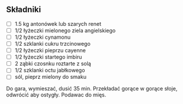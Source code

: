 ## Składniki

* [ ] 1.5 kg antonówek lub szarych renet
* [ ] 1/2 łyżeczki mielonego ziela angielskiego
* [ ] 1/2 łyżeczki cynamonu
* [ ] 1/2 szklanki cukru trzcinowego 
* [ ] 1/2 łyżeczki pieprzu cayenne
* [ ] 1/2 łyżeczki startego imbiru
* [ ] 2 ząbki czosnku roztarte z solą
* [ ] 1/2 szklanki octu jabłkowego
* [ ] sól, pieprz mielony do smaku

Do gara, wymieszać, dusić 35 min. Przekładać gorące w gorące słoje, odwrócić aby ostygły. Podawac do mięs.
